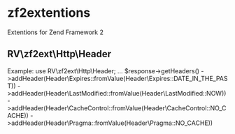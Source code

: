 zf2extentions
=============

Extentions for Zend Framework 2

RV\zf2ext\Http\Header
---------------------

Example:
use RV\zf2ext\Http\Header;
...
$response->getHeaders()
			->addHeader(Header\Expires::fromValue(Header\Expires::DATE_IN_THE_PAST))
			->addHeader(Header\LastModified::fromValue(Header\LastModified::NOW))
			->addHeader(Header\CacheControl::fromValue(Header\CacheControl::NO_CACHE))
			->addHeader(Header\Pragma::fromValue(Header\Pragma::NO_CACHE))
